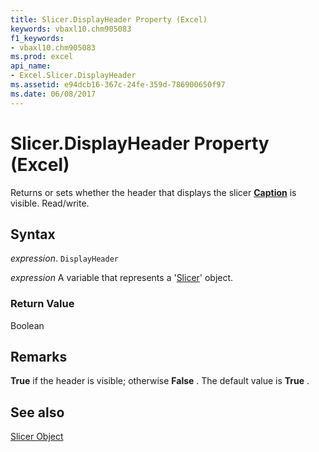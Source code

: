 ```yaml
---
title: Slicer.DisplayHeader Property (Excel)
keywords: vbaxl10.chm905083
f1_keywords:
- vbaxl10.chm905083
ms.prod: excel
api_name:
- Excel.Slicer.DisplayHeader
ms.assetid: e94dcb16-367c-24fe-359d-786900650f97
ms.date: 06/08/2017
---
```



# Slicer.DisplayHeader Property (Excel)

Returns or sets whether the header that displays the slicer  **[Caption](Excel.Slicer.Caption.md)** is visible. Read/write.


## Syntax

 _expression_. `DisplayHeader`

 _expression_ A variable that represents a '[Slicer](Excel.Slicer.md)' object.


### Return Value

Boolean


## Remarks

 **True** if the header is visible; otherwise **False** . The default value is **True** .


## See also


[Slicer Object](Excel.Slicer.md)

